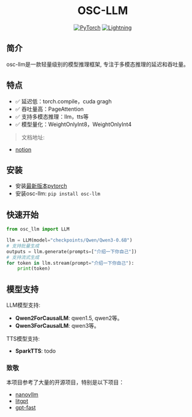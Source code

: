 <div align='center'>

# OSC-LLM
<a href="https://pytorch.org/get-started/locally/"><img alt="PyTorch" src="https://img.shields.io/badge/PyTorch-ee4c2c?logo=pytorch&logoColor=white"></a>
<a href="https://lightning.ai/docs/overview/getting-started"><img alt="Lightning" src="https://img.shields.io/badge/-Lightning-792ee5?logo=pytorchlightning&logoColor=white"></a>

</div>

## 简介

osc-llm是一款轻量级别的模型推理框架, 专注于多模态推理的延迟和吞吐量。

## 特点

- ✅ 延迟低：torch.compile，cuda gragh
- ✅ 吞吐量高：PageAttention
- ✅ 支持多模态推理：llm，tts等
- ✅ 模型量化：WeightOnlyInt8，WeightOnlyInt4

> 文档地址:
- [notion](https://wangmengdi.notion.site/OSC-LLM-5a04563d88464530b3d32b31e27c557a)

## 安装

- 安装[最新版本pytorch](https://pytorch.org/get-started/locally/)
- 安装osc-llm: `pip install osc-llm`

## 快速开始

```python
from osc_llm import LLM

llm = LLM(model="checkpoints/Qwen/Qwen3-0.6B")
# 支持批量生成
outputs = llm.generate(prompts=["介绍一下你自己"])
# 支持流式生成
for token in llm.stream(prompt="介绍一下你自己"):
    print(token)
```

## 模型支持

LLM模型支持:
- **Qwen2ForCausalLM**: qwen1.5, qwen2等。
- **Qwen3ForCausalLM**: qwen3等。

TTS模型支持:
- **SparkTTS**: todo


### 致敬
本项目参考了大量的开源项目，特别是以下项目：

- [nanovllm](https://github.com/GeeeekExplorer/nano-vllm)
- [litgpt](https://github.com/Lightning-AI/litgpt)
- [gpt-fast](https://github.com/pytorch-labs/gpt-fast)